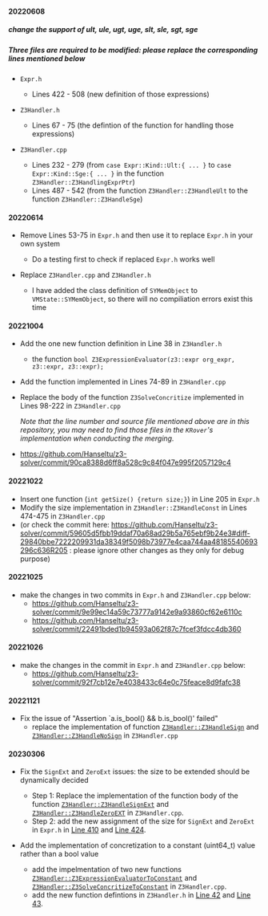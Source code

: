 #### 20220608


##### change the support of ult, ule, ugt, uge, slt, sle, sgt, sge

##### Three files are required to be modified: please replace the corresponding lines mentioned below

* `Expr.h`
    * Lines 422 - 508 (new definition of those expressions)

* `Z3Handler.h`
    * Lines 67 - 75 (the defintion of the function for handling those expressions)

* `Z3Handler.cpp`
    * Lines 232 - 279 (from `case Expr::Kind::Ult:{ ... }` to `case Expr::Kind::Sge:{ ... }` in the function `Z3Handler::Z3HandlingExprPtr`)
    * Lines 487 - 542 (from the function `Z3Handler::Z3HandleUlt` to the function `Z3Handler::Z3HandleSge`)


#### 20220614

* Remove Lines 53-75 in `Expr.h` and then use it to replace `Expr.h` in your own system

    * Do a testing first to check if replaced `Expr.h` works well


* Replace `Z3Handler.cpp` and `Z3Handler.h`

    * I have added the class definition of `SYMemObject` to `VMState::SYMemObject`, so there will no compiliation errors exist this time


#### 20221004

* Add the one new function definition in Line 38 in `Z3Handler.h`
   * the function `bool Z3ExpressionEvaluator(z3::expr org_expr, z3::expr, z3::expr);`

* Add the function implemented in Lines 74-89 in `Z3Handler.cpp`

* Replace the body of the function `Z3SolveConcritize` implemented in Lines 98-222 in `Z3Handler.cpp`

   *Note that the line number and source file mentioned above are in this repository, you may need to find those files in the `KRover`'s implementation when conducting the merging.*
* https://github.com/Hanseltu/z3-solver/commit/90ca8388d6ff8a528c9c84f047e995f2057129c4


#### 20221022

* Insert one function (`int getSize() {return size;}`) in Line 205 in `Expr.h`
* Modify the size implementation in `Z3Handler::Z3HandleConst` in Lines 474-475 in `Z3Handler.cpp`
* (or check the commit here: https://github.com/Hanseltu/z3-solver/commit/59605d5fbb19ddaf70a68ad29b5a765ebf9b24e3#diff-29840bbe7222209931da38349f5098b73977e4caa744aa48185540693296c636R205 : please ignore other changes as they only for debug purpose)

#### 20221025

* make the changes in two commits in `Expr.h` and `Z3Handler.cpp` below:
   * https://github.com/Hanseltu/z3-solver/commit/9e99ec14a59c73777a9142e9a93860cf62e6110c
   * https://github.com/Hanseltu/z3-solver/commit/22491bded1b94593a062f87c7fcef3fdcc4db360

#### 20221026
* make the changes in the commit in `Expr.h` and `Z3Handler.cpp` below:
   * https://github.com/Hanseltu/z3-solver/commit/92f7cb12e7e4038433c64e0c75feace8d9fafc38


#### 20221121
*  Fix the issue of "Assertion `a.is_bool() && b.is_bool()' failed"
   * replace the implementation of function [`Z3Handler::Z3HandleSign`](https://github.com/Hanseltu/z3-solver/blob/main/Z3Handler.cpp#L713) and [`Z3Handler::Z3HandleNoSign`](https://github.com/Hanseltu/z3-solver/blob/main/Z3Handler.cpp#L727) in `Z3Handler.cpp`

#### 20230306

* Fix the `SignExt` and `ZeroExt` issues: the size to be extended should be dynamically decided
   * Step 1: Replace the implementation of the function body of the function [`Z3Handler::Z3HandleSignExt`](https://github.com/Hanseltu/z3-solver/blob/main/Z3Handler.cpp#L863) and [`Z3Handler::Z3HandleZeroEXT`](https://github.com/Hanseltu/z3-solver/blob/main/Z3Handler.cpp#L878) in `Z3Handler.cpp`.
   * Step 2: add the new assignment of the size for `SignExt` and `ZeroExt` in `Expr.h` in [Line 410](https://github.com/Hanseltu/z3-solver/blob/main/Expr.h#L410) and [Line 424](https://github.com/Hanseltu/z3-solver/blob/main/Expr.h#L424).

* Add the implementation of concretization to a constant (uint64_t) value rather than a bool value
   * add the impelmentation of two new functions [`Z3Handler::Z3ExpressionEvaluatorToConstant`](https://github.com/Hanseltu/z3-solver/blob/main/Z3Handler.cpp#L99) and [`Z3Handler::Z3SolveConcritizeToConstant`](https://github.com/Hanseltu/z3-solver/blob/main/Z3Handler.cpp#L268) in `Z3Handler.cpp`.
   * add the new function defintions in `Z3Handler.h` in [Line 42](https://github.com/Hanseltu/z3-solver/blob/main/Z3Handler.h#L42) and [Line 43](https://github.com/Hanseltu/z3-solver/blob/main/Z3Handler.h#L43).
